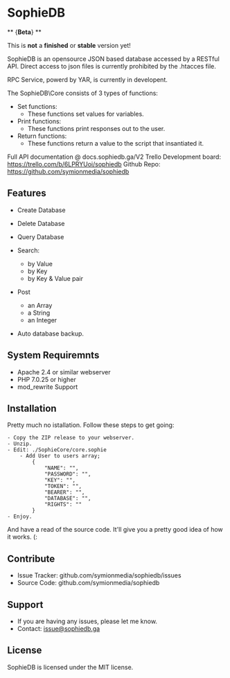 SophieDB
========

** {**Beta**} **

This is **not** a **finished** or **stable** version yet!


SophieDB is an opensource JSON based database accessed by a RESTful API.
Direct access to json files is currently prohibited by the .htacces file.

RPC Service, powerd by YAR, is currently in developent.

The SophieDB\Core consists of 3 types of functions:
- Set functions:
    - These functions set values for variables.
- Print functions:
    - These functions print responses out to the user.
- Return functions:
    - These functions return a value to the script that insantiated it. 

Full API documentation @ docs.sophiedb.ga/V2 
Trello Development board: https://trello.com/b/6LPRYUoi/sophiedb
Github Repo: https://github.com/symionmedia/sophiedb

Features
--------

- Create Database
- Delete Database
- Query Database
- Search:
    - by Value
    - by Key
    - by Key & Value pair
- Post 
    - an Array
    - a String
    - an Integer

- Auto database backup.

System Requiremnts
------------------

- Apache 2.4 or similar webserver
- PHP 7.0.25 or higher
- mod_rewrite Support

Installation
------------

Pretty much no istallation.
Follow these steps to get going:

    - Copy the ZIP release to your webserver.
    - Unzip.
    - Edit: ./SophieCore/core.sophie
        - Add User to users array;
            {
                "NAME": "",
                "PASSWORD": "",
                "KEY": "",
                "TOKEN": "",
                "BEARER": "",
                "DATABASE": "",
                "RIGHTS": ""
            }
    - Enjoy.

And have a read of the source code.
It'll give you a pretty good idea of how it works. (:

Contribute
----------

- Issue Tracker: github.com/symionmedia/sophiedb/issues
- Source Code: github.com/symionmedia/sophiedb

Support
-------

- If you are having any issues, please let me know.
- Contact: issue@sophiedb.ga


License
-------

SophieDB is licensed under the MIT license.

